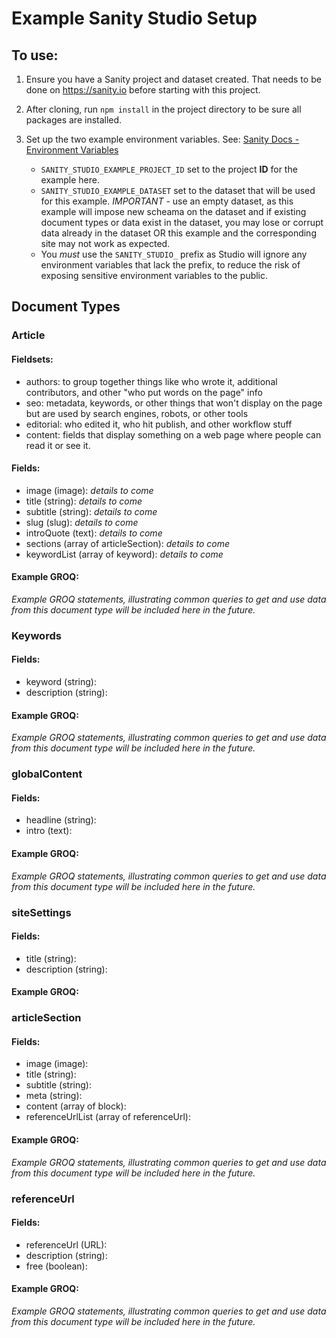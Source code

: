 # Example Sanity Studio Setup

## To use:

1. Ensure you have a Sanity project and dataset created.  That needs to be done on https://sanity.io before starting with this project.
2. After cloning, run `npm install` in the project directory to be sure all packages are installed.
3. Set up the two example environment variables. See: [Sanity Docs - Environment Variables](https://www.sanity.io/docs/environment-variables) 

    - `SANITY_STUDIO_EXAMPLE_PROJECT_ID` set to the project **ID** for the example here.
    - `SANITY_STUDIO_EXAMPLE_DATASET` set to the dataset that will be used for this example.  *IMPORTANT* - use an empty dataset, as this example will impose new scheama on the dataset and if existing document types or data exist in the dataset, you may lose or corrupt data already in the dataset OR this example and the corresponding site may not work as expected.
    - You *must* use the `SANITY_STUDIO_` prefix as Studio will ignore any environment variables that lack the prefix, to reduce the risk of exposing sensitive environment variables to the public.

## **Document Types**

### **Article**

#### Fieldsets:
- authors: to group together things like who wrote it, additional contributors, and other "who put words on the page" info
- seo: metadata, keywords, or other things that won't display on the page but are used by search engines, robots, or other tools
- editorial: who edited it, who hit publish, and other workflow stuff
- content: fields that display something on a web page where people can read it or see it.

#### Fields:

- image (image): _details to come_
- title (string): _details to come_
- subtitle (string): _details to come_
- slug (slug): _details to come_
- introQuote (text): _details to come_
- sections (array of articleSection): _details to come_
- keywordList (array of keyword):  _details to come_

#### Example GROQ:

_Example GROQ statements, illustrating common queries to get and use data from this document type will be included here in the future._

### **Keywords**

#### Fields:

- keyword (string):
- description (string):

#### Example GROQ:

_Example GROQ statements, illustrating common queries to get and use data from this document type will be included here in the future._

### **globalContent**

#### Fields:

- headline (string):
- intro (text): 

#### Example GROQ:

_Example GROQ statements, illustrating common queries to get and use data from this document type will be included here in the future._

### **siteSettings**

#### Fields:

- title (string):
- description (string): 

#### Example GROQ:

### **articleSection**

#### Fields:

- image (image):
- title (string):
- subtitle (string):
- meta (string):
- content (array of block):
- referenceUrlList (array of referenceUrl):

#### Example GROQ:

_Example GROQ statements, illustrating common queries to get and use data from this document type will be included here in the future._

### **referenceUrl**

#### Fields:

- referenceUrl (URL):
- description (string):
- free (boolean):

#### Example GROQ:

_Example GROQ statements, illustrating common queries to get and use data from this document type will be included here in the future._